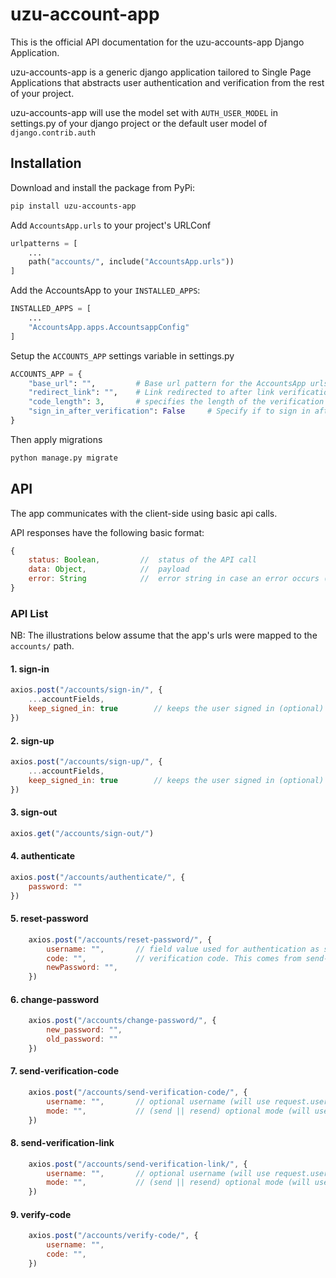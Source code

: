 # uzu-account-app

This is the official API documentation for the uzu-accounts-app Django Application.

uzu-accounts-app is a generic django application tailored to Single Page Applications that abstracts user authentication and verification from the rest of your project.

uzu-accounts-app will use the model set with `AUTH_USER_MODEL` in settings.py of your django project or the default user model of `django.contrib.auth`


## Installation

Download and install the package from PyPi:
````bash
pip install uzu-accounts-app
````

Add `AccountsApp.urls` to your project's URLConf
````Python
urlpatterns = [
	...
	path("accounts/", include("AccountsApp.urls"))
]
````

Add the AccountsApp to your `INSTALLED_APPS`:
````Python
INSTALLED_APPS = [
	...
	"AccountsApp.apps.AccountsappConfig"
]
````

Setup the `ACCOUNTS_APP` settings variable in settings.py
````Python
ACCOUNTS_APP = {
	"base_url": "",			# Base url pattern for the AccountsApp urls
	"redirect_link": "", 	# Link redirected to after link verification 
	"code_length": 3, 		# specifies the length of the verification code
	"sign_in_after_verification": False		# Specify if to sign in after verification is successful
}
````

Then apply migrations

````Bash
python manage.py migrate
````
## API 
The app communicates with the client-side using basic api calls. 

API responses have the following basic format:
````javascript
{
	status: Boolean,         //  status of the API call
	data: Object,  			 //  payload
	error: String            //  error string in case an error occurs (status == False)
}
````


### API List

NB: The illustrations below assume that the app's urls were mapped to the `accounts/` path.

#### 1. sign-in

````javascript
axios.post("/accounts/sign-in/", {
	...accountFields,
	keep_signed_in: true 		// keeps the user signed in (optional)
})
````


#### 2. sign-up

````javascript
axios.post("/accounts/sign-up/", {
	...accountFields,
	keep_signed_in: true 		// keeps the user signed in (optional)
})
````


#### 3. sign-out
````javascript
axios.get("/accounts/sign-out/")
````


#### 4. authenticate
````javascript
axios.post("/accounts/authenticate/", {
	password: ""
})
````


#### 5. reset-password
````javascript
	axios.post("/accounts/reset-password/", {
		username: "",		// field value used for authentication as set by user_model.USERNAME_FIELD
		code: "",			// verification code. This comes from send-verification-code 
		newPassword: "",
	})
````


#### 6. change-password
````javascript
	axios.post("/accounts/change-password/", {
		new_password: "",
		old_password: ""
	})
````

#### 7. send-verification-code
````javascript
	axios.post("/accounts/send-verification-code/", {
		username: "",		// optional username (will use request.user.username if a user is signed in when this field is not specified. Fails otherwise)
		mode: "",			// (send || resend) optional mode (will use 'resend' by default, if set to 'send', the verification code is updated before sending) 
	})
````

#### 8. send-verification-link
````javascript
	axios.post("/accounts/send-verification-link/", {
		username: "",		// optional username (will use request.user.username if a user is signed in when this field is not specified. Fails otherwise)
		mode: "",			// (send || resend) optional mode (will use 'resend' by default, if set to 'send', the verification code is updated before sending) 
	})
````

#### 9. verify-code
````javascript
	axios.post("/accounts/verify-code/", {
		username: "",		
		code: "",			
	})
````